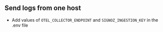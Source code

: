 ## Send logs from one host 


* Add values of `OTEL_COLLECTOR_ENDPOINT` and `SIGNOZ_INGESTION_KEY` in the .env file